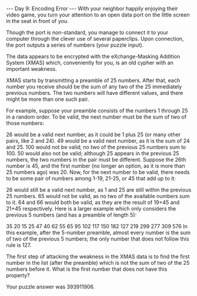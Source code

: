 --- Day 9: Encoding Error ---
With your neighbor happily enjoying their video game, you turn your attention to an open data port on the little screen in the seat in front of you.

Though the port is non-standard, you manage to connect it to your computer through the clever use of several paperclips. Upon connection, the port outputs a series of numbers (your puzzle input).

The data appears to be encrypted with the eXchange-Masking Addition System (XMAS) which, conveniently for you, is an old cypher with an important weakness.

XMAS starts by transmitting a preamble of 25 numbers. After that, each number you receive should be the sum of any two of the 25 immediately previous numbers. The two numbers will have different values, and there might be more than one such pair.

For example, suppose your preamble consists of the numbers 1 through 25 in a random order. To be valid, the next number must be the sum of two of those numbers:

26 would be a valid next number, as it could be 1 plus 25 (or many other pairs, like 2 and 24).
49 would be a valid next number, as it is the sum of 24 and 25.
100 would not be valid; no two of the previous 25 numbers sum to 100.
50 would also not be valid; although 25 appears in the previous 25 numbers, the two numbers in the pair must be different.
Suppose the 26th number is 45, and the first number (no longer an option, as it is more than 25 numbers ago) was 20. Now, for the next number to be valid, there needs to be some pair of numbers among 1-19, 21-25, or 45 that add up to it:

26 would still be a valid next number, as 1 and 25 are still within the previous 25 numbers.
65 would not be valid, as no two of the available numbers sum to it.
64 and 66 would both be valid, as they are the result of 19+45 and 21+45 respectively.
Here is a larger example which only considers the previous 5 numbers (and has a preamble of length 5):

35
20
15
25
47
40
62
55
65
95
102
117
150
182
127
219
299
277
309
576
In this example, after the 5-number preamble, almost every number is the sum of two of the previous 5 numbers; the only number that does not follow this rule is 127.

The first step of attacking the weakness in the XMAS data is to find the first number in the list (after the preamble) which is not the sum of two of the 25 numbers before it. What is the first number that does not have this property?

Your puzzle answer was 393911906.